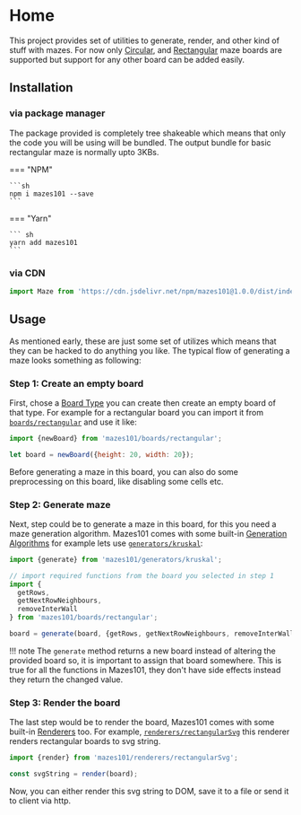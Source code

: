 # Home

This project provides set of utilities to generate, render, and other kind of stuff with mazes. For now only
[Circular](boards/circular.md), and [Rectangular](boards/rectangular.md) maze boards
are supported but support for any other board can be added easily.

## Installation

### via package manager

The package provided is completely tree shakeable which means that only the code you will be using will be bundled.
The output bundle for basic rectangular maze is normally upto 3KBs. 

=== "NPM"

    ```sh
    npm i mazes101 --save
    ```

=== "Yarn"

    ``` sh
    yarn add mazes101
    ```

### via CDN

```js
import Maze from 'https://cdn.jsdelivr.net/npm/mazes101@1.0.0/dist/index.min.js';
```


## Usage

As mentioned early, these are just some set of utilizes which means that they can be hacked to do anything you like.
The typical flow of generating a maze looks something as following:

### Step 1: Create an empty board

First, chose a [Board Type](boards/index.md) you can create then create an empty board of that type. For example for a rectangular board
you can import it from [`boards/rectangular`](boards/rectangular.md) and use it like:

```js linenums="1"
import {newBoard} from 'mazes101/boards/rectangular';

let board = newBoard({height: 20, width: 20});
```

Before generating a maze in this board, you can also do some preprocessing on this board, like
disabling some cells etc.

### Step 2: Generate maze

Next, step could be to generate a maze in this board, for this you need a maze generation algorithm. Mazes101 comes with
some built-in [Generation Algorithms](generators/index.md) for example lets use
[`generators/kruskal`](generators/kruskal.md):

```js linenums="4"
import {generate} from 'mazes101/generators/kruskal';

// import required functions from the board you selected in step 1
import {
  getRows,
  getNextRowNeighbours,
  removeInterWall
} from 'mazes101/boards/rectangular';

board = generate(board, {getRows, getNextRowNeighbours, removeInterWall});
```

!!! note
    The `generate` method returns a new board instead of altering the provided board so, it is important to assign that
    board somewhere. This is true for all the functions in Mazes101, they don't have side effects instead they return the
    changed value.

### Step 3: Render the board

The last step would be to render the board, Mazes101 comes with some built-in [Renderers](renderers/index.md) too.
For example, [`renderers/rectangularSvg`](renderers/rectangularSvg.md) this renderer renders rectangular boards to svg string.

```js linenums="14"
import {render} from 'mazes101/renderers/rectangularSvg';

const svgString = render(board);
```

Now, you can either render this svg string to DOM, save it to a file or send it to client via http.

